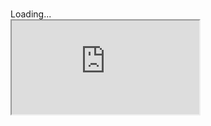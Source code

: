 
# 


<div class="responsive-container-rmd">

  <div class="animated-r-wrapper">
  Loading...
    <div class="animated-r-vertical">
      <div class="animated-r-circle"></div>
    </div>
    <div class="animated-r-diagonal"></div>
  </div>

  <iframe id="survey-iframe"
    src="https://colorado.rstudio.com/rsc/team-admin-community/" 
    gesture="media"  
    allowfullscreen
    scrolling="yes"
  ></iframe>
</div>

<script type="text/javascript" src="/assets/js/iFrameResizer.min.js"></script>

<script>
(function() {
  // resize iframe
  iFrameResize({ checkOrigin: 'https://colorado.rstudio.com/' , log: true }, '#survey-iframe')
  
  // pass query parameters into frame source
  var params = window.location.toString().split('?')[1],
    iframe = document.getElementById('survey-iframe');
  iframe.src = iframe.src + '?' + params;​​​​​​​​​​​​​​​​
})();
</script>


<script>
// Remove contents of header 1
document.getElementById("_1").style.display = "none"
</script>